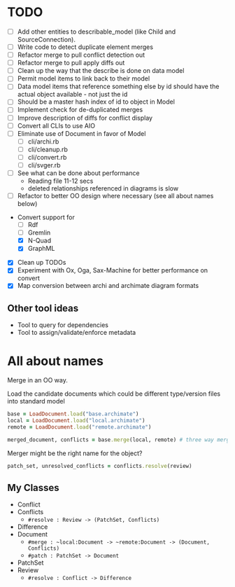 # TODO

* [ ] Add other entities to describable_model (like Child and SourceConnection).
* [ ] Write code to detect duplicate element merges
* [ ] Refactor merge to pull conflict detection out
* [ ] Refactor merge to pull apply diffs out
* [ ] Clean up the way that the describe is done on data model
* [ ] Permit model items to link back to their model
* [ ] Data model items that reference something else by id should have the actual object available - not just the id
* [ ] Should be a master hash index of id to object in Model
* [ ] Implement check for de-duplicated merges
* [ ] Improve description of diffs for conflict display
* [ ] Convert all CLIs to use AIO
* [ ] Eliminate use of Document in favor of Model
  - [ ] cli/archi.rb
  - [ ] cli/cleanup.rb
  - [ ] cli/convert.rb
  - [ ] cli/svger.rb
* [ ] See what can be done about performance
  - Reading file 11-12 secs
  - deleted relationships referenced in diagrams is slow
* [ ] Refactor to better OO design where necessary (see all about names below)
* Convert support for
  - [ ] Rdf
  - [ ] Gremlin
  - [X] N-Quad
  - [X] GraphML
* [X] Clean up TODOs
* [x] Experiment with Ox, Oga, Sax-Machine for better performance on convert
* [x] Map conversion between archi and archimate diagram formats

## Other tool ideas

* Tool to query for dependencies
* Tool to assign/validate/enforce metadata

# All about names

Merge in an OO way.

Load the candidate documents which could be different type/version files into standard model

```ruby
base = LoadDocument.load("base.archimate")
local = LoadDocument.load("local.archimate")
remote = LoadDocument.load("remote.archimate")

merged_document, conflicts = base.merge(local, remote) # three way merge?
```

Merger might be the right name for the object?

```ruby
patch_set, unresolved_conflicts = conflicts.resolve(review)
```

## My Classes

* Conflict
* Conflicts
  - `#resolve : Review -> (PatchSet, Conflicts)`
* Difference
* Document
  - `#merge : ~local:Document -> ~remote:Document -> (Document, Conflicts)`
  - `#patch : PatchSet -> Document`
* PatchSet
* Review
  - `#resolve : Conflict -> Difference`

